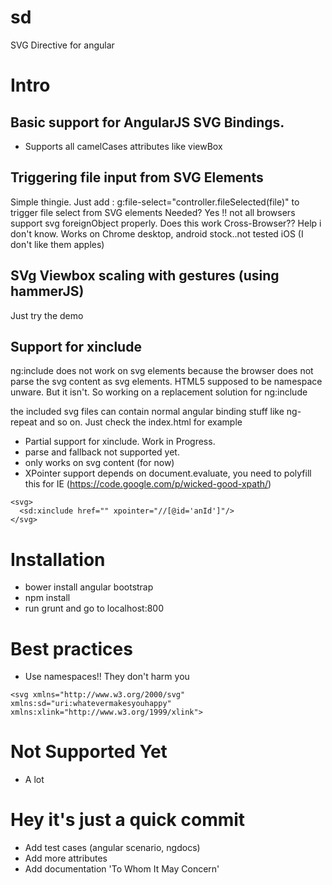 sd
==

SVG Directive for angular

# Intro

## Basic support for AngularJS SVG Bindings.
- Supports all camelCases attributes like viewBox


## Triggering file input from SVG Elements
Simple thingie. Just add : g:file-select="controller.fileSelected(file)" to trigger file select from SVG elements
Needed? Yes !! not all browsers support svg foreignObject properly. 
Does this work Cross-Browser?? Help i don't know. Works on Chrome desktop, android stock..not tested iOS (I don't like them apples)

## SVg Viewbox scaling with gestures (using hammerJS)
Just try the demo

## Support for xinclude

ng:include does not work on svg elements because the browser does not parse the svg content as svg elements.
HTML5 supposed to be namespace unware. But it isn't. So working on a replacement solution for ng:include

the included svg files can contain normal angular binding stuff like ng-repeat and so on. Just check the index.html for example

- Partial support for xinclude. Work in Progress.
- parse and fallback not supported yet.
- only works on svg content (for now)
- XPointer support depends on document.evaluate, you need to polyfill this for IE (https://code.google.com/p/wicked-good-xpath/)
```
<svg>
  <sd:xinclude href="" xpointer="//[@id='anId']"/>
</svg>
```



# Installation
- bower install angular bootstrap
- npm install
- run grunt and go to localhost:800 

# Best practices
- Use namespaces!! They don't harm you
```
<svg xmlns="http://www.w3.org/2000/svg" xmlns:sd="uri:whatevermakesyouhappy" xmlns:xlink="http://www.w3.org/1999/xlink">
```

# Not Supported Yet
- A lot

# Hey it's just a quick commit
- Add test cases (angular scenario, ngdocs)
- Add more attributes
- Add documentation 'To Whom It May Concern'